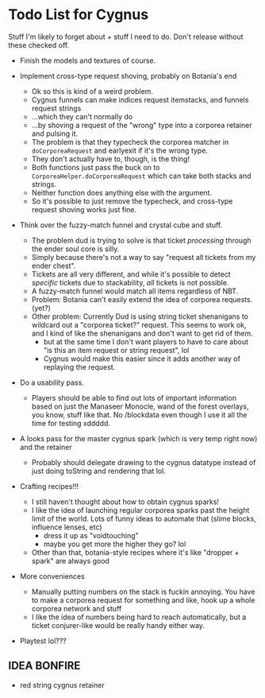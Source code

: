 Todo List for Cygnus
====================

Stuff I'm likely to forget about + stuff I need to do. Don't release without these checked off.

* Finish the models and textures of course.

* Implement cross-type request shoving, probably on Botania's end
  * Ok so this is kind of a weird problem.
  * Cygnus funnels can make indices request itemstacks, and funnels request strings
  * ...which they can't normally do
  * ...by shoving a request of the "wrong" type into a corporea retainer and pulsing it.
  * The problem is that they typecheck the corporea matcher in `doCorporeaRequest` and earlyexit if it's the wrong type.
  * They don't actually have to, though, is the thing!
  * Both functions just pass the buck on to `CorporeaHelper.doCorporeaRequest` which can take both stacks and strings.
  * Neither function does anything else with the argument.
  * So it's possible to just remove the typecheck, and cross-type request shoving works just fine.

* Think over the fuzzy-match funnel and crystal cube and stuff.
  * The problem dud is trying to solve is that ticket *processing* through the ender soul core is silly.
  * Simply because there's not a way to say "request all tickets from my ender chest".
  * Tickets are all very different, and while it's possible to detect *specific* tickets due to stackability, *all* tickets is not possible.
  * A fuzzy-match funnel would match all items regardless of NBT.
  * Problem: Botania can't easily extend the idea of corporea requests. (yet?)
  * Other problem: Currently Dud is using string ticket shenanigans to wildcard out a "corporea ticket?" request. This seems to work ok, and I kind of like the shenanigans and don't want to get rid of them.
    * but at the same time I don't want players to have to care about "is this an item request or string request", lol
    * Cygnus would make this easier since it adds another way of replaying the request.

* Do a usability pass.
  * Players should be able to find out lots of important information based on just the Manaseer Monocle, wand of the forest overlays, you know, stuff like that. No /blockdata even though I use it all the time for testing xddddd.

* A looks pass for the master cygnus spark (which is very temp right now) and the retainer
  * Probably should delegate drawing to the cygnus datatype instead of just doing toString and rendering that lol.

* Crafting recipes!!!
  * I still haven't thought about how to obtain cygnus sparks!
  * I like the idea of launching regular corporea sparks past the height limit of the world. Lots of funny ideas to automate that (slime blocks, influence lenses, etc)
    * dress it up as "voidtouching"
    * maybe you get more the higher they go? lol
  * Other than that, botania-style recipes where it's like "dropper + spark" are always good

* More conveniences
  * Manually putting numbers on the stack is fuckin annoying. You have to make a corporea request for something and like, hook up a whole corporea network and stuff
  * I like the idea of numbers being hard to reach automatically, but a ticket conjurer-like would be really handy either way.

* Playtest lol???

## IDEA BONFIRE

* red string cygnus retainer